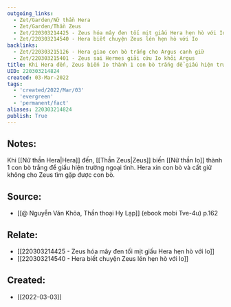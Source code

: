 ```yaml
---
outgoing_links:
  - Zet/Garden/Nữ thần Hera
  - Zet/Garden/Thần Zeus
  - Zet/220303214425 - Zeus hóa mây đen tối mịt giấu Hera hẹn hò với Io
  - Zet/220303214540 - Hera biết chuyện Zeus lén hẹn hò với Io
backlinks:
  - Zet/220303215126 - Hera giao con bò trắng cho Argus canh giữ
  - Zet/220303215401 - Zeus sai Hermes giải cứu Io khỏi Argus
title: Khi Hera đến, Zeus biến Io thành 1 con bò trắng để giấu hiện trường ngoại tình
UID: 220303214824
created: 03-Mar-2022
tags:
  - 'created/2022/Mar/03'
  - 'evergreen'
  - 'permanent/fact'
aliases: 220303214824
publish: True
---
```

## Notes:
Khi [[Nữ thần Hera|Hera]] đến, [[Thần Zeus|Zeus]] biến [[Nữ thần Io]] thành 1 con bò trắng để giấu hiện trường ngoại tình. Hera xin con bò và cất giữ không cho Zeus tìm gặp được con bò.

## Source:
- [[@ Nguyễn Văn Khỏa, Thần thoại Hy Lạp]] (ebook mobi Tve-4u) p.162

## Relate:
- [[220303214425 - Zeus hóa mây đen tối mịt giấu Hera hẹn hò với Io]]
- [[220303214540 - Hera biết chuyện Zeus lén hẹn hò với Io]]
## Created:
- [[2022-03-03]]
